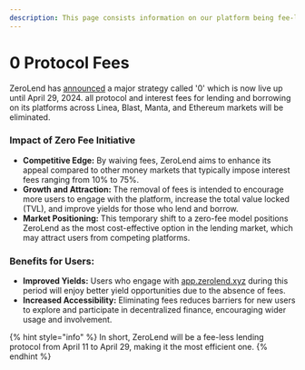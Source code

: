 ```yaml
---
description: This page consists information on our platform being fee-less till TGE
---
```


# 0 Protocol Fees

ZeroLend has [announced](https://twitter.com/zerolendxyz/status/1777924490481352948) a major strategy called '0' which is now live up until April 29, 2024. all protocol and interest fees for lending and borrowing on its platforms across Linea, Blast, Manta, and Ethereum markets will be eliminated.

### **Impact of Zero Fee Initiative**

* **Competitive Edge:** By waiving fees, ZeroLend aims to enhance its appeal compared to other money markets that typically impose interest fees ranging from 10% to 75%.
* **Growth and Attraction:** The removal of fees is intended to encourage more users to engage with the platform, increase the total value locked (TVL), and improve yields for those who lend and borrow.
* **Market Positioning:** This temporary shift to a zero-fee model positions ZeroLend as the most cost-effective option in the lending market, which may attract users from competing platforms.

### **Benefits for Users:**

* **Improved Yields:** Users who engage with [app.zerolend.xyz](http://app.zerolend.xyz/) during this period will enjoy better yield opportunities due to the absence of fees.
* **Increased Accessibility:** Eliminating fees reduces barriers for new users to explore and participate in decentralized finance, encouraging wider usage and involvement.

{% hint style="info" %}
In short, ZeroLend will be a fee-less lending protocol from April 11 to April 29, making it the most efficient one.
{% endhint %}

